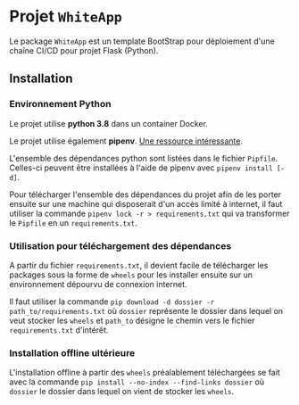 # Projet `WhiteApp`

Le package `WhiteApp` est un template BootStrap pour déploiement d'une chaîne CI/CD pour projet Flask (Python).

## Installation

### Environnement Python

Le projet utilise **python 3.8** dans un container Docker.

Le projet utilise également **pipenv**.
[Une ressource intéressante](https://moodle.insa-rouen.fr/pluginfile.php/75430/mod_resource/content/4/Python-PipPyenv.pdf).

L'ensemble des dépendances python sont listées dans le fichier `Pipfile`.
Celles-ci peuvent être installées à l'aide de pipenv avec `pipenv install [-d]`.

Pour télécharger l'ensemble des dépendances du projet afin de les porter ensuite 
sur une machine qui disposerait d'un accès limité à internet, il faut utiliser la commande
 `pipenv lock -r > requirements.txt` qui va transformer le `Pipfile` en un `requirements.txt`.

### Utilisation pour téléchargement des dépendances

A partir du fichier `requirements.txt`, il devient facile de télécharger les packages sous la forme 
de `wheels` pour les installer ensuite sur un environnement dépourvu de connexion internet.

Il faut utiliser la commande `pip download -d dossier -r path_to/requirements.txt` où `dossier` représente
le dossier dans lequel on veut stocker les `wheels` et `path_to` désigne le chemin vers le fichier `requirements.txt`
d'intérêt.

### Installation offline ultérieure

L'installation offline à partir des `wheels` préalablement téléchargées se fait avec la commande 
`pip install --no-index --find-links dossier` où `dossier` le dossier dans lequel on vient de
stocker les `wheels`.
